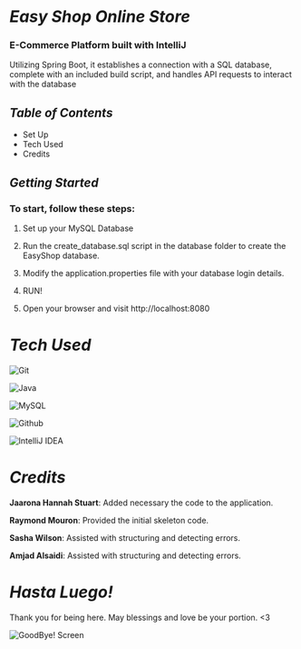 # ***Easy Shop Online Store***

### E-Commerce Platform built with IntelliJ

Utilizing Spring Boot, it establishes a connection with a SQL database, complete with an included build script, and handles API requests to interact with the database
## ***Table of Contents***
- Set Up
- Tech Used
- Credits




## ***Getting Started***


### To start, follow these steps:

1. Set up your MySQL Database


2. Run the create_database.sql script in the database folder to create the EasyShop database.


3. Modify the application.properties file with your database login details.


4. RUN!

5. Open your browser and visit http://localhost:8080

# ***Tech Used***
![Git](https://img.shields.io/badge/git-%23F05033.svg?style=for-the-badge&logo=git&logoColor=white) 

![Java](https://img.shields.io/badge/java-%23ED8B00.svg?style=for-the-badge&logo=openjdk&logoColor=white) 

![MySQL](https://img.shields.io/badge/mysql-%2300f.svg?style=for-the-badge&logo=mysql&logoColor=white) 

![Github](https://img.shields.io/badge/github%20-121013?style=for-the-badge&logo=github&logoColor=white) 

![IntelliJ IDEA](https://img.shields.io/badge/IntelliJIDEA-000000.svg?style=for-the-badge&logo=intellij-idea&logoColor=white)



# ***Credits***
**Jaarona Hannah Stuart**: Added necessary the code to the application. 

**Raymond Mouron**: Provided the initial skeleton code.

**Sasha Wilson**: Assisted with structuring and detecting errors. 

**Amjad Alsaidi**: Assisted with structuring and detecting errors.

# ***Hasta Luego!***
Thank you for being here. May blessings and love be your portion. <3

![GoodBye! Screen](https://media0.giphy.com/media/MVTs9fj78sRW3nTDSi/giphy.gif)

